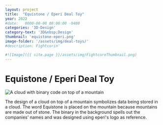 ```yaml
---
layout: project
title:  "Equistone / Eperi Deal Toy"
year: 2022
#date:   0000-00-00 00:00:00 -0400
categories: '3D-Design'
category-text: '3D&nbsp;Design'
thumbnail: 'equistone-eperi.png'
image-folder: '/assets/img/deal-toys/'
#description: Fightcorin'

#![Image]({{ site.page }}/assets/img/FightcoreThumbnail.png)
---
```


<h1>Equistone / Eperi Deal Toy</h1>

<img src="{{ page.image-folder }}equistone-eperi.png" alt="A cloud with binary code on top of a mountain">

<p>
The design of a cloud on top of a mountain symbolizes data being stored in a cloud. The word Equistone is placed on the mountain because mountains are made out of stone. The binary in the background spells out the companies' names and was designed using eperi's logo as reference.
</p>


<style type="text/css">
    a.toolbar {
      color: wheat;
      background-color: #f44336;
      padding: 14px 25px;
      display: inline-block;
    }
    a.pika-button {
        color: wheat;
        background-color:rgb(59, 149, 39);
        padding: 14px 25px;
        display: inline-block; 
    }

    li.citation {
        margin-bottom: 10px;
    }
</style>
